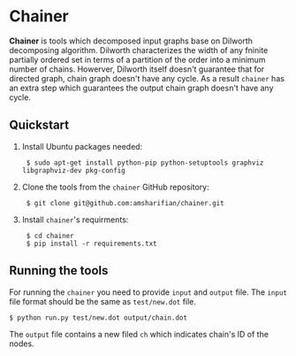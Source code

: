 # Chainer
**Chainer** is tools which decomposed input graphs base on Dilworth decomposing algorithm.
Dilworth characterizes the width of any fninite partially ordered set in terms of a partition of the order into a minimum number of chains.
Howerver, Dilworth itself doesn't guarantee that for directed graph, chain graph doesn't have any cycle.
As a result `chainer` has an extra step which guarantees the output chain graph doesn't have any cycle.

## Quickstart

1. Install Ubuntu packages needed:

        $ sudo apt-get install python-pip python-setuptools graphviz libgraphviz-dev pkg-config

2. Clone the tools from the `chainer` GitHub repository:

        $ git clone git@github.com:amsharifian/chainer.git

3. Install `chainer`'s requirments:

        $ cd chainer
        $ pip install -r requirements.txt 

## Running the tools

For running the `chainer` you need to provide `input` and `output` file.
The `input` file format should be the same as `test/new.dot` file.

    $ python run.py test/new.dot output/chain.dot

The `output` file contains a new filed `ch` which indicates chain's ID of the nodes.
